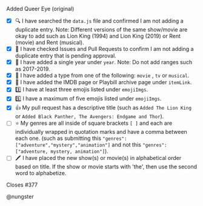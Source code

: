 Added Queer Eye (original)

- [x] 🔍 I have searched the `data.js` file and confirmed I am not adding a duplicate entry. Note: Different versions of the same show/movie are okay to add such as Lion King (1994) and Lion King (2019) or Rent (movie) and Rent (musical).
- [x] 💜 I have checked Issues and Pull Requests to confirm I am not adding a duplicate entry that is pending approval.
- [x] 🌈 I have added a single year under `year`. Note: Do not add ranges such as 2017-2019.
- [x] 📅 I have added a type from one of the following: `movie` , `tv` or `musical`.
- [x] 🔗 I have added the IMDB page or Playbill archive page under `itemLink`.
- [x] 3️⃣ I have at least three emojis listed under `emojiImgs`.
- [x] 5️⃣ I have a maximum of five emojis listed under `emojiImgs`.
- [x] 👍 My pull request has a descriptive title (such as `Added The Lion King` or `Added Black Panther, The Avengers: Endgame and Thor`).
- [ ] ⭐ My genres are all inside of square brackets `[ ]` and each are individually wrapped in quotation marks and have a comma between each one. (such as submitting this `"genres": ["adventure","mystery","animation"]` and not this `"genres":["adventure, mystery, animation"]`).
- [ ] 🖍️ I have placed the new show(s) or movie(s) in alphabetical order based on title. If the show or movie starts with 'the', then use the second word to alphabetize.

Closes #377

@nungster
